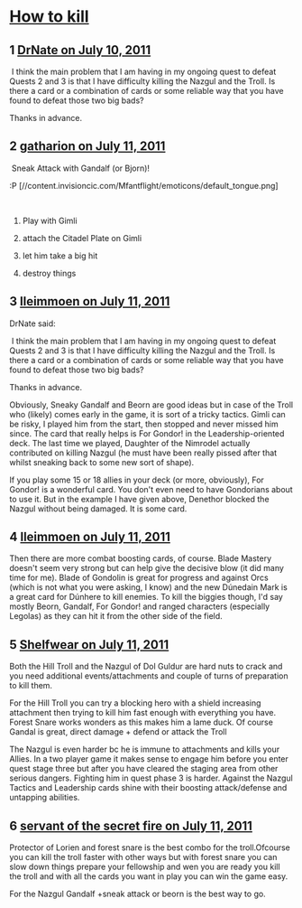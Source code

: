# [How to kill](https://community.fantasyflightgames.com/topic/49771-how-to-kill/)

## 1 [DrNate on July 10, 2011](https://community.fantasyflightgames.com/topic/49771-how-to-kill/?do=findComment&comment=497793)

 I think the main problem that I am having in my ongoing quest to defeat Quests 2 and 3 is that I have difficulty killing the Nazgul and the Troll. Is there a card or a combination of cards or some reliable way that you have found to defeat those two big bads? 

Thanks in advance. 

## 2 [gatharion on July 11, 2011](https://community.fantasyflightgames.com/topic/49771-how-to-kill/?do=findComment&comment=497817)

 Sneak Attack with Gandalf (or Bjorn)!

:P [//content.invisioncic.com/Mfantflight/emoticons/default_tongue.png]

 

1) Play with Gimli

2) attach the Citadel Plate on Gimli

3) let him take a big hit

4) destroy things

## 3 [lleimmoen on July 11, 2011](https://community.fantasyflightgames.com/topic/49771-how-to-kill/?do=findComment&comment=497867)

DrNate said:

 I think the main problem that I am having in my ongoing quest to defeat Quests 2 and 3 is that I have difficulty killing the Nazgul and the Troll. Is there a card or a combination of cards or some reliable way that you have found to defeat those two big bads? 

Thanks in advance. 



Obviously, Sneaky Gandalf and Beorn are good ideas but in case of the Troll who (likely) comes early in the game, it is sort of a tricky tactics. Gimli can be risky, I played him from the start, then stopped and never missed him since. The card that really helps is For Gondor! in the Leadership-oriented deck. The last time we played, Daughter of the Nimrodel actually contributed on killing Nazgul (he must have been really pissed after that whilst sneaking back to some new sort of shape).

If you play some 15 or 18 allies in your deck (or more, obviously), For Gondor! is a wonderful card. You don't even need to have Gondorians about to use it. But in the example I have given above, Denethor blocked the Nazgul without being damaged. It is some card.

## 4 [lleimmoen on July 11, 2011](https://community.fantasyflightgames.com/topic/49771-how-to-kill/?do=findComment&comment=497874)

Then there are more combat boosting cards, of course. Blade Mastery doesn't seem very strong but can help give the decisive blow (it did many time for me). Blade of Gondolin is great for progress and against Orcs (which is not what you were asking, I know) and the new Dúnedain Mark is a great card for Dúnhere to kill enemies. To kill the biggies though, I'd say mostly Beorn, Gandalf, For Gondor! and ranged characters (especially Legolas) as they can hit it from the other side of the field.

## 5 [Shelfwear on July 11, 2011](https://community.fantasyflightgames.com/topic/49771-how-to-kill/?do=findComment&comment=497887)

Both the Hill Troll and the Nazgul of Dol Guldur are hard nuts to crack and you need additional events/attachments and couple of turns of preparation to kill them.

For the Hill Troll you can try a blocking hero with a shield increasing attachment then trying to kill him fast enough with everything you have. Forest Snare works wonders as this makes him a lame duck. Of course Gandal is great, direct damage + defend or attack the Troll

The Nazgul is even harder bc he is immune to attachments and kills your Allies. In a two player game it makes sense to engage him before you enter quest stage three but after you have cleared the staging area from other serious dangers. Fighting him in quest phase 3 is harder. Against the Nazgul Tactics and Leadership cards shine with their boosting attack/defense and untapping abilities.

## 6 [servant of the secret fire on July 11, 2011](https://community.fantasyflightgames.com/topic/49771-how-to-kill/?do=findComment&comment=498185)

Protector of Lorien and forest snare is the best combo for the troll.Ofcourse you can kill the troll faster with other ways but with forest snare you can slow down things prepare your fellowship and wen you are ready you kill the troll and with all the cards you want in play you can win the game easy.

For the Nazgul Gandalf +sneak attack or beorn is the best way to go.

